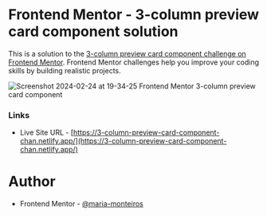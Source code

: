 # Frontend Mentor - 3-column preview card component solution

This is a solution to the [3-column preview card component challenge on Frontend Mentor](https://www.frontendmentor.io/challenges/3column-preview-card-component-pH92eAR2-). 
Frontend Mentor challenges help you improve your coding skills by building realistic projects. 

![Screenshot 2024-02-24 at 19-34-25 Frontend Mentor 3-column preview card component](https://github.com/maria-monteiros/3-Column-Preview-Card-Component/assets/104790525/39460d33-c581-4a58-87f7-684cf6f4a043)


### Links

- Live Site URL - [https://3-column-preview-card-component-chan.netlify.app/](https://3-column-preview-card-component-chan.netlify.app/)


# Author 

- Frontend Mentor - [@maria-monteiros](https://www.frontendmentor.io/profile/maria-monteiros)
